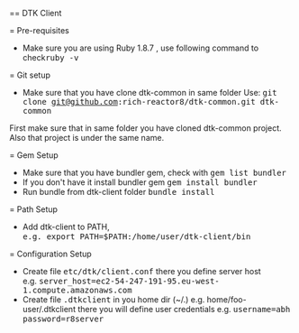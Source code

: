 == DTK Client

= Pre-requisites

* Make sure you are using Ruby 1.8.7 , use following command to check<tt>ruby -v</tt>

= Git setup

* Make sure that you have clone dtk-common in same folder
  Use: <tt>git clone git@github.com:rich-reactor8/dtk-common.git dtk-common</tt>

First make sure that in same folder you have cloned dtk-common project. Also that project is under the same name.

= Gem Setup

* Make sure that you have bundler gem, check with <tt>gem list bundler</tt>
* If you don't have it install bundler gem <tt>gem install bundler</tt>
* Run bundle from dtk-client folder <tt>bundle install</tt>

= Path Setup

* Add dtk-client to PATH,<br /><tt>e.g. export PATH=$PATH:/home/user/dtk-client/bin</tt>

= Configuration Setup

* Create file <tt>etc/dtk/client.conf</tt> there you define server host <br />
  e.g. <tt>server_host=ec2-54-247-191-95.eu-west-1.compute.amazonaws.com</tt>
* Create file <tt>.dtkclient</tt> in you home dir (~/.) e.g. home/foo-user/.dtkclient
  there you will define user credentials e.g.
  <tt>username=abh</tt><br />
  <tt>password=r8server</tt><br />


